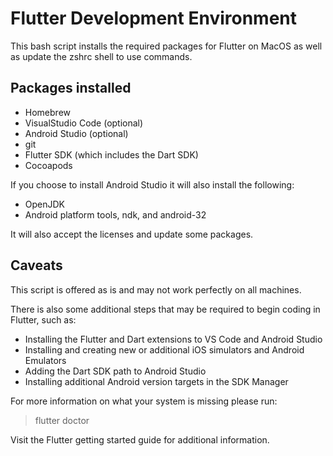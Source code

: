 # Flutter Development Environment

This bash script installs the required packages for Flutter on MacOS as well as update the zshrc shell to use commands.

## Packages installed

- Homebrew
- VisualStudio Code (optional)
- Android Studio (optional)
- git
- Flutter SDK (which includes the Dart SDK)
- Cocoapods

If you choose to install Android Studio it will also install the following:

- OpenJDK
- Android platform tools, ndk, and android-32

It will also accept the licenses and update some packages.

## Caveats

This script is offered as is and may not work perfectly on all machines.

There is also some additional steps that may be required to begin coding in Flutter, such as:

- Installing the Flutter and Dart extensions to VS Code and Android Studio
- Installing and creating new or additional iOS simulators and Android Emulators
- Adding the Dart SDK path to Android Studio
- Installing additional Android version targets in the SDK Manager

For more information on what your system is missing please run:
> flutter doctor


Visit the Flutter getting started guide for additional information.